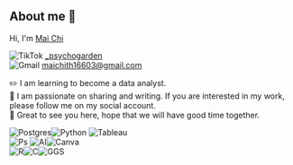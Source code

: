 ## About me 👋
Hi, I'm [Mai Chi](https://github.com/maichi0568)

![TikTok](https://img.shields.io/badge/TikTok-%23000000.svg?style=for-the-badge&logo=TikTok&logoColor=white) [_psychogarden](https://www.tiktok.com/@_psychogarden)    <br>                        ![Gmail](https://img.shields.io/badge/Gmail-D14836?style=for-the-badge&logo=gmail&logoColor=white) maichith16603@gmail.com

:pencil2: I am learning to become a data analyst. <br>
:love_letter: I am passionate on sharing and writing. If you are interested in my work, please follow me on my social account. <br>
:dizzy: Great to see you here, hope that we will have good time together. <br>

![Postgres](https://img.shields.io/badge/postgres-%23316192.svg?style=for-the-badge&logo=postgresql&logoColor=white)![Python](https://img.shields.io/badge/python-3670A0?style=for-the-badge&logo=python&logoColor=ffdd54)	![Tableau](https://img.shields.io/badge/Tableau-E97627?style=for-the-badge&logo=Tableau&logoColor=white) <br> ![Ps](https://img.shields.io/badge/Adobe%20Photoshop-31A8FF?style=for-the-badge&logo=Adobe%20Photoshop&logoColor=black) ![AI](https://img.shields.io/badge/Adobe%20Illustrator-FF9A00?style=for-the-badge&logo=adobe%20illustrator&logoColor=white)![Canva](https://img.shields.io/badge/Canva-%2300C4CC.svg?&style=for-the-badge&logo=Canva&logoColor=white) <br>![R](https://img.shields.io/badge/R-276DC3?style=for-the-badge&logo=r&logoColor=white)![C](https://img.shields.io/badge/C-00599C?style=for-the-badge&logo=c&logoColor=white)![GGS](https://img.shields.io/badge/Google%20Sheets-34A853?style=for-the-badge&logo=google-sheets&logoColor=white)


